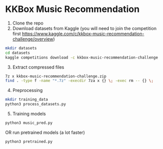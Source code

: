 # KKBox Music Recommendation

1. Clone the repo
2. Download datasets from Kaggle (you will need to join the competition first https://www.kaggle.com/c/kkbox-music-recommendation-challenge/overview)
```sh
mkdir datasets
cd datasets
kaggle competitions download -c kkbox-music-recommendation-challenge
```
3. Extract compressed files
```sh
7z x kkbox-music-recommendation-challenge.zip
find . -type f -name "*.7z" -execdir 7za x {} \; -exec rm -- {} \;
```
4. Preprocessing
```sh
mkdir training_data
python3 process_datasets.py
```
5. Training models
```sh
python3 music_pred.py
```
OR
   run pretrained models (a lot faster)
```sh
python3 pretrained.py
```

